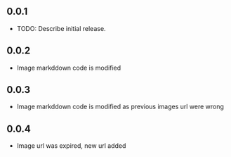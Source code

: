 ## 0.0.1

* TODO: Describe initial release.

## 0.0.2
* Image markddown code is modified

## 0.0.3
* Image markddown code is modified as previous images url were wrong

## 0.0.4
* Image url was expired, new url added
